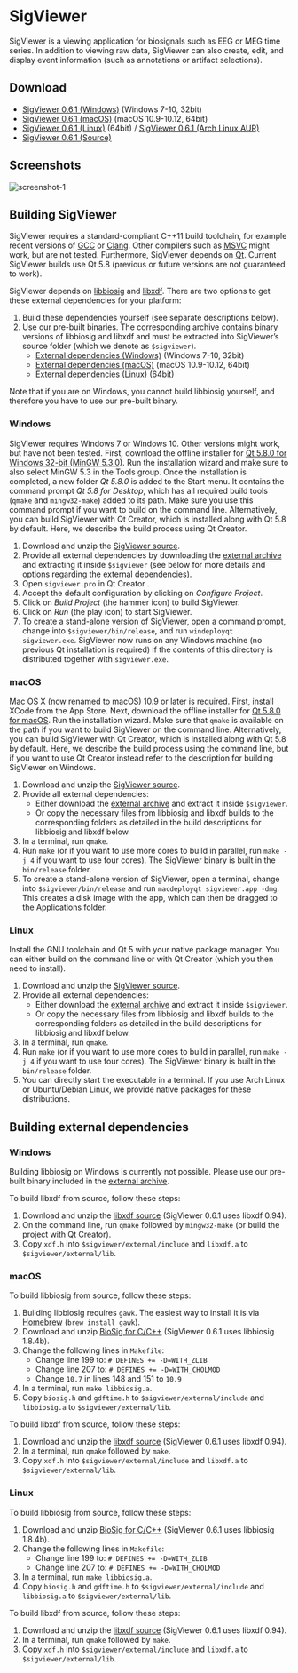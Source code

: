 SigViewer
=========

SigViewer is a viewing application for biosignals such as EEG or MEG time series. In addition to viewing raw data, SigViewer can also create, edit, and display event information (such as annotations or artifact selections).

Download
--------
- [SigViewer 0.6.1 (Windows)](https://github.com/cbrnr/sigviewer/releases/download/v0.6.1/sigviewer-0.6.1-windows.exe) (Windows 7-10, 32bit)
- [SigViewer 0.6.1 (macOS)](https://github.com/cbrnr/sigviewer/releases/download/v0.6.1/sigviewer-0.6.1-macos.dmg) (macOS 10.9-10.12, 64bit)
- [SigViewer 0.6.1 (Linux)](https://github.com/cbrnr/sigviewer/releases/download/v0.6.1/sigviewer-0.6.1-linux.zip) (64bit) / [SigViewer 0.6.1 (Arch Linux AUR)](https://aur.archlinux.org/packages/sigviewer/)
- [SigViewer 0.6.1 (Source)](https://github.com/cbrnr/sigviewer/archive/v0.6.1.zip)

Screenshots
-----------
![screenshot-1](https://github.com/cbrnr/sigviewer/raw/master/screenshot-1.png)

Building SigViewer
------------------
SigViewer requires a standard-compliant C++11 build toolchain, for example recent versions of [GCC](https://gcc.gnu.org/) or [Clang](https://clang.llvm.org/). Other compilers such as [MSVC](https://en.wikipedia.org/wiki/Visual_C%2B%2B) might work, but are not tested. Furthermore, SigViewer depends on [Qt](https://www.qt.io/). Current SigViewer builds use Qt 5.8 (previous or future versions are not guaranteed to work).

SigViewer depends on [libbiosig](http://biosig.sourceforge.net/) and [libxdf](https://github.com/Yida-Lin/libxdf). There are two options to get these external dependencies for your platform:

1. Build these dependencies yourself (see separate descriptions below).
2. Use our pre-built binaries. The corresponding archive contains binary versions of libbiosig and libxdf and must be extracted into SigViewer’s source folder (which we denote as `$sigviewer`).
    - [External dependencies (Windows)](https://github.com/cbrnr/sigviewer/releases/download/v0.6.1/external-0.6.1-windows.zip) (Windows 7-10, 32bit)
    - [External dependencies (macOS)](https://github.com/cbrnr/sigviewer/releases/download/v0.6.1/external-0.6.1-macos.zip) (macOS 10.9-10.12, 64bit)
    - [External dependencies (Linux)](https://github.com/cbrnr/sigviewer/releases/download/v0.6.1/external-0.6.1-linux.zip) (64bit)

Note that if you are on Windows, you cannot build libbiosig yourself, and therefore you have to use our pre-built binary.

### Windows
SigViewer requires Windows 7 or Windows 10. Other versions might work, but have not been tested. First, download the offline installer for [Qt 5.8.0 for Windows 32-bit (MinGW 5.3.0)](http://download.qt.io/official_releases/qt/5.8/5.8.0/qt-opensource-windows-x86-mingw530-5.8.0.exe). Run the installation wizard and make sure to also select MinGW 5.3 in the Tools group. Once the installation is completed, a new folder _Qt 5.8.0_ is added to the Start menu. It contains the command prompt _Qt 5.8 for Desktop_, which has all required build tools (`qmake` and `mingw32-make`) added to its path. Make sure you use this command prompt if you want to build on the command line. Alternatively, you can build SigViewer with Qt Creator, which is installed along with Qt 5.8 by default. Here, we describe the build process using Qt Creator.

1. Download and unzip the [SigViewer source](https://github.com/cbrnr/sigviewer/archive/v0.6.1.zip).
1. Provide all external dependencies by downloading the [external archive](https://github.com/cbrnr/sigviewer/releases/download/v0.6.1/external-0.6.1-windows.zip) and extracting it inside `$sigviewer` (see below for more details and options regarding the external dependencies).
1. Open `sigviewer.pro` in Qt Creator .
1. Accept the default configuration by clicking on _Configure Project_.
1. Click on _Build Project_ (the hammer icon) to build SigViewer.
1. Click on _Run_ (the play icon) to start SigViewer.
1. To create a stand-alone version of SigViewer, open a command prompt, change into `$sigviewer/bin/release`, and run `windeployqt sigviewer.exe`. SigViewer now runs on any Windows machine (no previous Qt installation is required) if the contents of this directory is distributed together with `sigviewer.exe`.


### macOS
Mac OS X (now renamed to macOS) 10.9 or later is required. First, install XCode from the App Store. Next, download the offline installer for [Qt 5.8.0 for macOS](http://download.qt.io/official_releases/qt/5.8/5.8.0/qt-opensource-mac-x64-clang-5.8.0.dmg). Run the installation wizard. Make sure that `qmake` is available on the path if you want to build SigViewer on the command line. Alternatively, you can build SigViewer with Qt Creator, which is installed along with Qt 5.8 by default. Here, we describe the build process using the command line, but if you want to use Qt Creator instead refer to the description for building SigViewer on Windows.

1. Download and unzip the [SigViewer source](https://github.com/cbrnr/sigviewer/archive/v0.6.1.zip).
1. Provide all external dependencies:
    - Either download the [external archive](https://github.com/cbrnr/sigviewer/releases/download/v0.6.1/external-0.6.1-macos.zip) and extract it inside `$sigviewer`.
    - Or copy the necessary files from libbiosig and libxdf builds to the corresponding folders as detailed in the build descriptions for libbiosig and libxdf below.
1. In a terminal, run `qmake`.
1. Run `make` (or if you want to use more cores to build in parallel, run `make -j 4` if you want to use four cores). The SigViewer binary is built in the `bin/release` folder.
1. To create a stand-alone version of SigViewer, open a terminal, change into `$sigviewer/bin/release` and run `macdeployqt sigviewer.app -dmg`. This creates a disk image with the app, which can then be dragged to the Applications folder.

### Linux
Install the GNU toolchain and Qt 5 with your native package manager. You can either build on the command line or with Qt Creator (which you then need to install).

1. Download and unzip the [SigViewer source](https://github.com/cbrnr/sigviewer/archive/v0.6.1.zip).
1. Provide all external dependencies:
    - Either download the [external archive](https://github.com/cbrnr/sigviewer/releases/download/v0.6.1/external-0.6.1-linux.zip) and extract it inside `$sigviewer`.
    - Or copy the necessary files from libbiosig and libxdf builds to the corresponding folders as detailed in the build descriptions for libbiosig and libxdf below.
1. In a terminal, run `qmake`.
1. Run `make` (or if you want to use more cores to build in parallel, run `make -j 4` if you want to use four cores). The SigViewer binary is built in the `bin/release` folder.
1. You can directly start the executable in a terminal. If you use Arch Linux or Ubuntu/Debian Linux, we provide native packages for these distributions.

Building external dependencies
------------------------------
### Windows
Building libbiosig on Windows is currently not possible. Please use our pre-built binary included in the [external archive](https://github.com/cbrnr/sigviewer/releases/download/v0.6.1/external-0.6.1-windows.zip).

To build libxdf from source, follow these steps:

1. Download and unzip the [libxdf source](https://github.com/Yida-Lin/libxdf/archive/0.94.zip) (SigViewer 0.6.1 uses libxdf 0.94).
1. On the command line, run `qmake` followed by `mingw32-make` (or build the project with Qt Creator).
2. Copy `xdf.h` into `$sigviewer/external/include` and `libxdf.a` to `$sigviewer/external/lib`.

### macOS
To build libbiosig from source, follow these steps:

1. Building libbiosig requires `gawk`. The easiest way to install it is via [Homebrew](http://brew.sh/) (`brew install gawk`).
1. Download and unzip [BioSig for C/C++](https://sourceforge.net/projects/biosig/files/BioSig%20for%20C_C%2B%2B/src/biosig4c%2B%2B-1.8.4b.src.tar.gz) (SigViewer 0.6.1 uses libbiosig 1.8.4b).
1. Change the following lines in `Makefile`:
    - Change line 199 to: `# DEFINES += -D=WITH_ZLIB`
    - Change line 207 to: `# DEFINES += -D=WITH_CHOLMOD`
    - Change `10.7` in lines 148 and 151 to `10.9`
1. In a terminal, run `make libbiosig.a`.
1. Copy `biosig.h` and `gdftime.h` to `$sigviewer/external/include` and `libbiosig.a` to `$sigviewer/external/lib`.

To build libxdf from source, follow these steps:

1. Download and unzip the [libxdf source](https://github.com/Yida-Lin/libxdf/archive/0.94.zip) (SigViewer 0.6.1 uses libxdf 0.94).
1. In a terminal, run `qmake` followed by `make`.
1. Copy `xdf.h` into `$sigviewer/external/include` and `libxdf.a` to `$sigviewer/external/lib`.

### Linux
To build libbiosig from source, follow these steps:

1. Download and unzip [BioSig for C/C++](https://sourceforge.net/projects/biosig/files/BioSig%20for%20C_C%2B%2B/src/biosig4c%2B%2B-1.8.4b.src.tar.gz) (SigViewer 0.6.1 uses libbiosig 1.8.4b).
1. Change the following lines in `Makefile`:
    - Change line 199 to: `# DEFINES += -D=WITH_ZLIB`
    - Change line 207 to: `# DEFINES += -D=WITH_CHOLMOD`
1. In a terminal, run `make libbiosig.a`.
1. Copy `biosig.h` and `gdftime.h` to `$sigviewer/external/include` and `libbiosig.a` to `$sigviewer/external/lib`.

To build libxdf from source, follow these steps:

1. Download and unzip the [libxdf source](https://github.com/Yida-Lin/libxdf/archive/0.94.zip) (SigViewer 0.6.1 uses libxdf 0.94).
1. In a terminal, run `qmake` followed by `make`.
1. Copy `xdf.h` into `$sigviewer/external/include` and `libxdf.a` to `$sigviewer/external/lib`.
